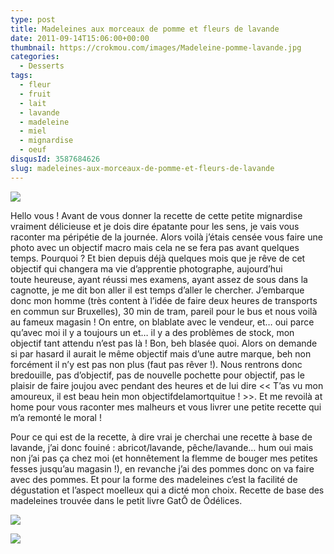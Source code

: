 ```yaml
---
type: post
title: Madeleines aux morceaux de pomme et fleurs de lavande
date: 2011-09-14T15:06:00+00:00
thumbnail: https://crokmou.com/images/Madeleine-pomme-lavande.jpg
categories:
  - Desserts
tags:
  - fleur
  - fruit
  - lait
  - lavande
  - madeleine
  - miel
  - mignardise
  - oeuf
disqusId: 3587684626
slug: madeleines-aux-morceaux-de-pomme-et-fleurs-de-lavande
---
```


[![](http://1.bp.blogspot.com/-sUauOna7mn0/UCykQ-UnwYI/AAAAAAAADQc/oxb_gS1d1ds/s320/Madeleine+pomme+lavande_bann.jpg)](http://1.bp.blogspot.com/-sUauOna7mn0/UCykQ-UnwYI/AAAAAAAADQc/oxb_gS1d1ds/s1600/Madeleine+pomme+lavande_bann.jpg)

Hello vous ! Avant de vous donner la recette de cette petite mignardise vraiment délicieuse et je dois dire épatante pour les sens, je vais vous raconter ma péripétie de la journée. Alors voilà j’étais censée vous faire une photo avec un objectif macro mais cela ne se fera pas avant quelques temps. Pourquoi ? Et bien depuis déjà quelques mois que je rêve de cet objectif qui changera ma vie d’apprentie photographe, aujourd’hui toute heureuse, ayant réussi mes examens, ayant assez de sous dans la cagnotte, je me dit bon aller il est temps d’aller le chercher. J’embarque donc mon homme (très content à l’idée de faire deux heures de transports en commun sur Bruxelles), 30 min de tram, pareil pour le bus et nous voilà au fameux magasin ! On entre, on blablate avec le vendeur, et… oui parce qu’avec moi il y a toujours un et… il y a des problèmes de stock, mon objectif tant attendu n’est pas là ! Bon, beh blasée quoi. Alors on demande si par hasard il aurait le même objectif mais d’une autre marque, beh non forcément il n’y est pas non plus (faut pas rêver !). Nous rentrons donc bredouille, pas d’objectif, pas de nouvelle pochette pour objectif, pas le plaisir de faire joujou avec pendant des heures et de lui dire << T’as vu mon amoureux, il est beau hein mon objectifdelamortquitue ! >>. Et me revoilà at home pour vous raconter mes malheurs et vous livrer une petite recette qui m’a remonté le moral !

Pour ce qui est de la recette, à dire vrai je cherchai une recette à base de lavande, j’ai donc fouiné : abricot/lavande, pêche/lavande… hum oui mais non j’ai pas ça chez moi (et honnêtement la flemme de bouger mes petites fesses jusqu’au magasin !), en revanche j’ai des pommes donc on va faire avec des pommes. Et pour la forme des madeleines c’est la facilité de dégustation et l’aspect moelleux qui a dicté mon choix. Recette de base des madeleines trouvée dans le petit livre GatÔ de Ôdélices.

![](http://3.bp.blogspot.com/-Uj7sFcpGQHg/Tqmhi6Oa_mI/AAAAAAAABA0/DWF9RdtV8FE/s1600/Madeleines+lavande.jpg)

![](http://4.bp.blogspot.com/-jevtk9pqf-4/TnC0s5SDDJI/AAAAAAAAAuM/rcC7XlQYuFY/s1600/deguise64.gif)